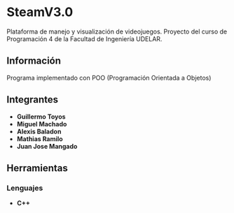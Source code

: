 # SteamV3.0
Plataforma de manejo y visualización de videojuegos. Proyecto del curso de Programación 4 de la Facultad de Ingeniería UDELAR.
## Información
Programa implementado con POO (Programación Orientada a Objetos)
## Integrantes
* **Guillermo Toyos**
* **Miguel Machado**
* **Alexis Baladon**
* **Mathias Ramilo**
* **Juan Jose Mangado**
## Herramientas
### Lenguajes
* **C++**
